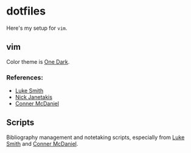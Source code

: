 # dotfiles

Here's my setup for `vim`.

## vim

Color theme is [One Dark](https://github.com/joshdick/onedark.vim).

### References:
 - [Luke Smith](https://github.com/LukeSmithxyz/voidrice)
 - [Nick Janetakis](https://github.com/nickjj/dotfiles/)
 - [Conner McDaniel](https://github.com/connermcd/dotfiles)

 ## Scripts

 Bibliography management and notetaking scripts, especially from [Luke
 Smith](lukesmoth.xyz) and [Conner McDaniel](https://github.com/connermcd/bin).
